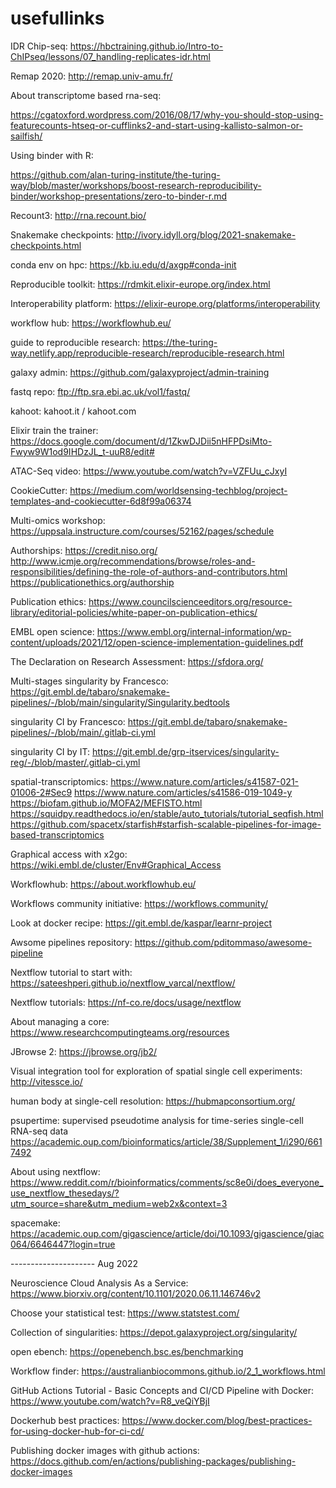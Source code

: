 # usefullinks

IDR Chip-seq: https://hbctraining.github.io/Intro-to-ChIPseq/lessons/07_handling-replicates-idr.html

Remap 2020: http://remap.univ-amu.fr/

About transcriptome based rna-seq: 

https://cgatoxford.wordpress.com/2016/08/17/why-you-should-stop-using-featurecounts-htseq-or-cufflinks2-and-start-using-kallisto-salmon-or-sailfish/

Using binder with R:

https://github.com/alan-turing-institute/the-turing-way/blob/master/workshops/boost-research-reproducibility-binder/workshop-presentations/zero-to-binder-r.md

Recount3:
http://rna.recount.bio/

Snakemake checkpoints:
http://ivory.idyll.org/blog/2021-snakemake-checkpoints.html

conda env on hpc:
https://kb.iu.edu/d/axgp#conda-init

Reproducible toolkit:
https://rdmkit.elixir-europe.org/index.html

Interoperability platform:
https://elixir-europe.org/platforms/interoperability

workflow hub:
https://workflowhub.eu/

guide to reproducible research:
https://the-turing-way.netlify.app/reproducible-research/reproducible-research.html

galaxy admin: https://github.com/galaxyproject/admin-training

fastq repo: ftp://ftp.sra.ebi.ac.uk/vol1/fastq/

kahoot: kahoot.it / kahoot.com

Elixir train the trainer: https://docs.google.com/document/d/1ZkwDJDii5nHFPDsiMto-Fwyw9W1od9IHDzJL_t-uuR8/edit#

ATAC-Seq video:
https://www.youtube.com/watch?v=VZFUu_cJxyI

CookieCutter:
https://medium.com/worldsensing-techblog/project-templates-and-cookiecutter-6d8f99a06374

Multi-omics workshop:
https://uppsala.instructure.com/courses/52162/pages/schedule

Authorships:
https://credit.niso.org/
http://www.icmje.org/recommendations/browse/roles-and-responsibilities/defining-the-role-of-authors-and-contributors.html
https://publicationethics.org/authorship

Publication ethics:
https://www.councilscienceeditors.org/resource-library/editorial-policies/white-paper-on-publication-ethics/

EMBL open science:
https://www.embl.org/internal-information/wp-content/uploads/2021/12/open-science-implementation-guidelines.pdf

The Declaration on Research Assessment:
https://sfdora.org/

Multi-stages singularity by Francesco:
https://git.embl.de/tabaro/snakemake-pipelines/-/blob/main/singularity/Singularity.bedtools

singularity CI by Francesco:
https://git.embl.de/tabaro/snakemake-pipelines/-/blob/main/.gitlab-ci.yml

singularity CI by IT:
https://git.embl.de/grp-itservices/singularity-reg/-/blob/master/.gitlab-ci.yml

spatial-transcriptomics:
https://www.nature.com/articles/s41587-021-01006-2#Sec9
https://www.nature.com/articles/s41586-019-1049-y
https://biofam.github.io/MOFA2/MEFISTO.html
https://squidpy.readthedocs.io/en/stable/auto_tutorials/tutorial_seqfish.html
https://github.com/spacetx/starfish#starfish-scalable-pipelines-for-image-based-transcriptomics

Graphical access with x2go:
https://wiki.embl.de/cluster/Env#Graphical_Access

Workflowhub:
https://about.workflowhub.eu/

Workflows community initiative:
https://workflows.community/

Look at docker recipe: https://git.embl.de/kaspar/learnr-project

Awsome pipelines repository:
https://github.com/pditommaso/awesome-pipeline

Nextflow tutorial to start with:
https://sateeshperi.github.io/nextflow_varcal/nextflow/

Nextflow tutorials:
https://nf-co.re/docs/usage/nextflow

About managing a core:
https://www.researchcomputingteams.org/resources

JBrowse 2:
https://jbrowse.org/jb2/

Visual integration tool for exploration of spatial single cell experiments:
http://vitessce.io/

human body at single-cell resolution:
https://hubmapconsortium.org/

psupertime: supervised pseudotime analysis for time-series single-cell RNA-seq data
https://academic.oup.com/bioinformatics/article/38/Supplement_1/i290/6617492

About using nextflow:
https://www.reddit.com/r/bioinformatics/comments/sc8e0i/does_everyone_use_nextflow_thesedays/?utm_source=share&utm_medium=web2x&context=3

spacemake:
https://academic.oup.com/gigascience/article/doi/10.1093/gigascience/giac064/6646447?login=true

--------------------- Aug 2022

Neuroscience Cloud Analysis As a Service:
https://www.biorxiv.org/content/10.1101/2020.06.11.146746v2

Choose your statistical test:
https://www.statstest.com/

Collection of singularities:
https://depot.galaxyproject.org/singularity/

open ebench:
https://openebench.bsc.es/benchmarking

Workflow finder:
https://australianbiocommons.github.io/2_1_workflows.html

GitHub Actions Tutorial - Basic Concepts and CI/CD Pipeline with Docker:
https://www.youtube.com/watch?v=R8_veQiYBjI

Dockerhub best practices:
https://www.docker.com/blog/best-practices-for-using-docker-hub-for-ci-cd/

Publishing docker images with github actions:
https://docs.github.com/en/actions/publishing-packages/publishing-docker-images
